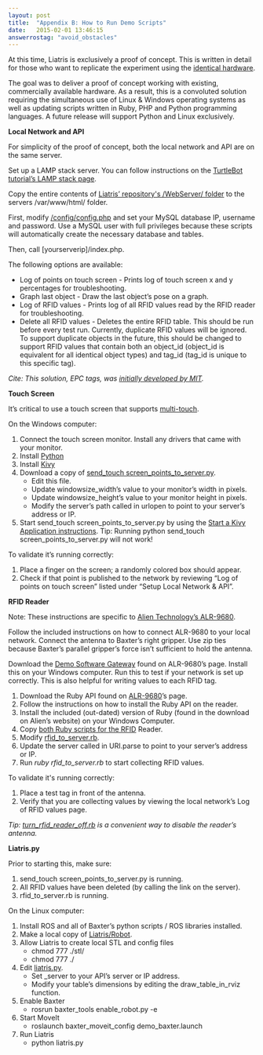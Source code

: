 ```yaml
---
layout: post
title:  "Appendix B: How to Run Demo Scripts"
date:   2015-02-01 13:46:15
answerrostag: "avoid_obstacles"
---
```


At this time, Liatris is exclusively a proof of concept. This is written in detail for those who want to replicate the experiment using the [identical hardware](http://liatris.org/2015/02/01/12/).

The goal was to deliver a proof of concept working with existing, commercially available hardware.  As a result, this is a convoluted solution requiring the simultaneous use of Linux & Windows operating systems as well as updating scripts written in Ruby, PHP and Python programming languages. A future release will support Python and Linux exclusively.

**Local Network and API**

For simplicity of the proof of concept, both the local network and API are on the same server.

Set up a LAMP stack server. You can follow instructions on the [TurtleBot tutorial’s LAMP stack page](http://learn.turtlebot.com/2015/02/01/20/).

Copy the entire contents of [Liatris’ repository's /WebServer/ folder](https://github.com/markwsilliman/Liatris/tree/master/WebServer) to the servers /var/www/html/ folder.

First, modify [/config/config.php](https://github.com/markwsilliman/Liatris/blob/master/WebServer/config/config.php) and set your MySQL database IP, username and password. Use a MySQL user with full privileges because these scripts will automatically create the necessary database and tables.

Then, call [yourserverip]/index.php.

The following options are available:

* Log of points on touch screen - Prints log of touch screen x and y percentages for troubleshooting.
* Graph last object - Draw the last object’s pose on a graph.
* Log of RFID values - Prints log of all RFID values read by the RFID reader for troubleshooting.
* Delete all RFID values - Deletes the entire RFID table. This should be run before every test run. Currently, duplicate RFID values will be ignored. To support duplicate objects in the future, this should be changed to support RFID values that contain both an object_id (object_id is equivalent for all identical object types) and tag_id (tag_id is unique to this specific tag).

*Cite: This solution, EPC tags, was [initially developed by MIT](https://en.wikipedia.org/wiki/Auto-ID_Labs).*

**Touch Screen**

It’s critical to use a touch screen that supports [multi-touch](http://liatris.org/2015/02/01/12/).

On the Windows computer:

1. Connect the touch screen monitor. Install any drivers that came with your monitor.
2. Install [Python](https://www.python.org/)
3. Install [Kivy](http://kivy.org/)
4. Download a copy of [send_touch screen_points_to_server.py](https://github.com/markwsilliman/Liatris/blob/master/TouchScreen/send_touchscreen_points_to_server.py).
    * Edit this file.
    * Update windowsize_width’s value to your monitor’s width in pixels.
    * Update windowsize_height’s value to your monitor height in pixels.
    * Modify the server’s path called in urlopen to point to your server’s address or IP.
5. Start send_touch screen_points_to_server.py by using the [Start a Kivy Application instructions](http://kivy.org/docs/installation/installation-windows.html). Tip: Running python send_touch screen_points_to_server.py will not work!


To validate it’s running correctly:

1. Place a finger on the screen; a randomly colored box should appear.
2. Check if that point is published to the network by reviewing “Log of points on touch screen” listed under “Setup Local Network & API”.

**RFID Reader**

Note: These instructions are specific to [Alien Technology’s ALR-9680](http://liatris.org/2015/02/01/12/).

Follow the included instructions on how to connect ALR-9680 to your local network. Connect the antenna to Baxter’s right gripper. Use zip ties because Baxter’s parallel gripper’s force isn’t sufficient to hold the antenna.

Download the [Demo Software Gateway](http://www.alientechnology.com/products/readers/commercial-4-port/) found on ALR-9680’s page. Install this on your Windows computer. Run this to test if your network is set up correctly. This is also helpful for writing values to each RFID tag.

1. Download the Ruby API found on [ALR-9680](http://www.alientechnology.com/products/readers/commercial-4-port/)’s page.
2. Follow the instructions on how to install the Ruby API on the reader.
3. Install the included (out-dated) version of Ruby (found in the download on Alien’s website) on your Windows Computer.
4. Copy [both Ruby scripts for the RFID](https://github.com/markwsilliman/Liatris/tree/master/RFID_Reader) Reader.
5. Modify [rfid_to_server.rb](https://github.com/markwsilliman/Liatris/blob/master/RFID_Reader/rfid_to_server.rb).
6. Update the server called in URI.parse to point to your server’s address or IP.
7. Run *ruby rfid_to_server.rb* to start collecting RFID values.

To validate it's running correctly:

1. Place a test tag in front of the antenna.
2. Verify that you are collecting values by viewing the local network’s Log of RFID values page.

*Tip: [turn_rfid_reader_off.rb](https://github.com/markwsilliman/Liatris/blob/master/RFID_Reader/turn_rfid_reader_off.rb) is a convenient way to disable the reader’s antenna.*

**Liatris.py**

Prior to starting this, make sure:

1. send_touch screen_points_to_server.py is running.
2. All RFID values have been deleted (by calling the link on the server).
3. rfid_to_server.rb is running.

On the Linux computer:

1. Install ROS and all of Baxter’s python scripts / ROS libraries installed.
2. Make a local copy of [Liatris/Robot](https://github.com/markwsilliman/Liatris/tree/master/Robot).
3. Allow Liatris to create local STL and config files
    * chmod 777 ./stl/
    * chmod 777 ./
4. Edit [liatris.py](https://github.com/markwsilliman/Liatris/blob/master/Robot/liatris.py).
    * Set _server to your API’s server or IP address.
    * Modify your table’s dimensions by editing the draw_table_in_rviz function.
5. Enable Baxter
    * rosrun baxter_tools enable_robot.py -e
6. Start MoveIt
    * roslaunch baxter_moveit_config demo_baxter.launch
7. Run Liatris
    * python liatris.py